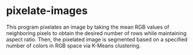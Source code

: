 # pixelate-images
This program pixelates an image by taking the mean RGB values of neighboring pixels to obtain the desired number of rows while maintaining aspect ratio. Then, the pixelated image is segmented based on a specified number of colors in RGB space via K-Means clustering.
